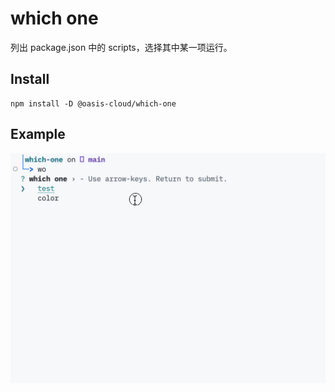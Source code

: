# which one
列出 package.json 中的 scripts，选择其中某一项运行。

## Install

```shell
npm install -D @oasis-cloud/which-one
```

## Example

![wo](https://github.com/oasis-cloud/oss/blob/main/wo.gif?raw)